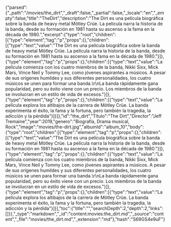 {"parsed":{"_path":"/movies/the_dirt","_draft":false,"_partial":false,"_locale":"en","_empty":false,"title":"TheDirt","description":"The Dirt es una película biográfica sobre la banda de heavy metal Mötley Crüe. La película narra la historia de la banda, desde su formación en 1981 hasta su ascenso a la fama en la década de 1980.","excerpt":{"type":"root","children":[{"type":"element","tag":"p","props":{},"children":[{"type":"text","value":"The Dirt es una película biográfica sobre la banda de heavy metal Mötley Crüe. La película narra la historia de la banda, desde su formación en 1981 hasta su ascenso a la fama en la década de 1980."}]},{"type":"element","tag":"p","props":{},"children":[{"type":"text","value":"La película comienza con los cuatro miembros de la banda, Nikki Sixx, Mick Mars, Vince Neil y Tommy Lee, como jóvenes aspirantes a músicos. A pesar de sus orígenes humildes y sus diferentes personalidades, los cuatro músicos se unen para formar una banda.\r\nLa banda rápidamente gana popularidad, pero su éxito viene con un precio. Los miembros de la banda se involucran en un estilo de vida de excesos."}]},{"type":"element","tag":"p","props":{},"children":[{"type":"text","value":"La película explora los altibajos de la carrera de Mötley Crüe. La banda experimenta el éxito, la fama y la fortuna, pero también la tragedia, la adicción y la pérdida"}]}]},"id":"the_dirt","Título":"The Dirt","Director":"Jeff Tremaine","year":2019,"genero":"Biografía, Drama musical, Rock","image":"movies/the-dirt.jpg","albumId":"album_10","body":{"type":"root","children":[{"type":"element","tag":"p","props":{},"children":[{"type":"text","value":"The Dirt es una película biográfica sobre la banda de heavy metal Mötley Crüe. La película narra la historia de la banda, desde su formación en 1981 hasta su ascenso a la fama en la década de 1980."}]},{"type":"element","tag":"p","props":{},"children":[{"type":"text","value":"La película comienza con los cuatro miembros de la banda, Nikki Sixx, Mick Mars, Vince Neil y Tommy Lee, como jóvenes aspirantes a músicos. A pesar de sus orígenes humildes y sus diferentes personalidades, los cuatro músicos se unen para formar una banda.\r\nLa banda rápidamente gana popularidad, pero su éxito viene con un precio. Los miembros de la banda se involucran en un estilo de vida de excesos."}]},{"type":"element","tag":"p","props":{},"children":[{"type":"text","value":"La película explora los altibajos de la carrera de Mötley Crüe. La banda experimenta el éxito, la fama y la fortuna, pero también la tragedia, la adicción y la pérdida"}]}],"toc":{"title":"","searchDepth":2,"depth":2,"links":[]}},"_type":"markdown","_id":"content:movies:the_dirt.md","_source":"content","_file":"movies/the_dirt.md","_extension":"md"},"hash":"S69GS4e9uF"}